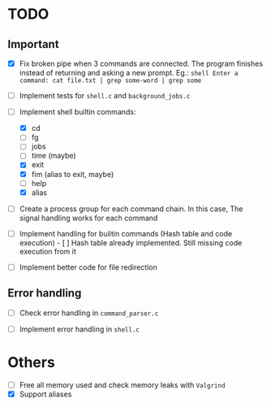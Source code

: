 # TODO


## Important

- [x] Fix broken pipe when 3 commands are connected. The program finishes instead of
	returning and asking a new prompt. Eg.:
		```shell
		Enter a command: cat file.txt | grep some-word | grep some
		```
- [ ] Implement tests for `shell.c` and `background_jobs.c`
- [ ] Implement shell builtin commands:
	- [x] cd
	- [ ] fg
	- [ ] jobs
	- [ ] time (maybe)
	- [x] exit
	- [x] fim (alias to exit, maybe)
	- [ ] help
	- [x] alias

- [ ] Create a process group for each command chain. In this case,
The signal handling works for each command

- [ ] Implement handling for builtin commands (Hash table and code execution)
		- [ ] Hash table already implemented. Still missing code execution from it
- [ ] Implement better code for file redirection


## Error handling

- [ ] Check error handling in `command_parser.c`
- [ ] Implement error handling in `shell.c`


# Others

- [ ] Free all memory used and check memory leaks with `Valgrind`
- [x] Support aliases
